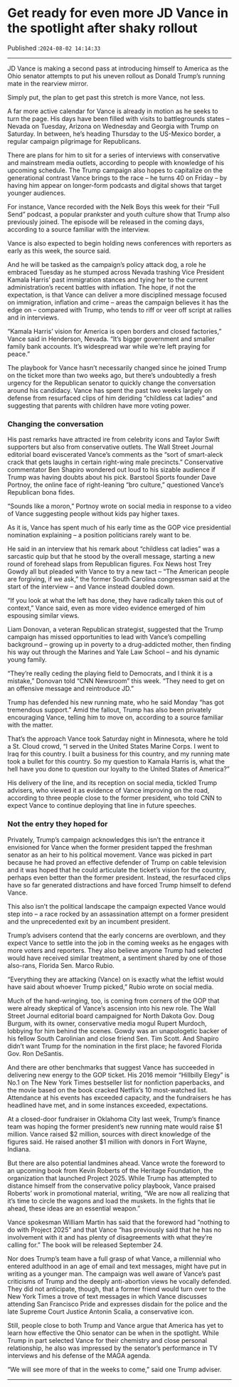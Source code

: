 # Get ready for even more JD Vance in the spotlight after shaky rollout

Published :`2024-08-02 14:14:33`

---

JD Vance is making a second pass at introducing himself to America as the Ohio senator attempts to put his uneven rollout as Donald Trump’s running mate in the rearview mirror.

Simply put, the plan to get past this stretch is more Vance, not less.

A far more active calendar for Vance is already in motion as he seeks to turn the page. His days have been filled with visits to battlegrounds states – Nevada on Tuesday, Arizona on Wednesday and Georgia with Trump on Saturday. In between, he’s heading Thursday to the US-Mexico border, a regular campaign pilgrimage for Republicans.

There are plans for him to sit for a series of interviews with conservative and mainstream media outlets, according to people with knowledge of his upcoming schedule. The Trump campaign also hopes to capitalize on the generational contrast Vance brings to the race – he turns 40 on Friday – by having him appear on longer-form podcasts and digital shows that target younger audiences.

For instance, Vance recorded with the Nelk Boys this week for their “Full Send” podcast, a popular prankster and youth culture show that Trump also previously joined. The episode will be released in the coming days, according to a source familiar with the interview.

Vance is also expected to begin holding news conferences with reporters as early as this week, the source said.

And he will be tasked as the campaign’s policy attack dog, a role he embraced Tuesday as he stumped across Nevada trashing Vice President Kamala Harris’ past immigration stances and tying her to the current administration’s recent battles with inflation. The hope, if not the expectation, is that Vance can deliver a more disciplined message focused on immigration, inflation and crime – areas the campaign believes it has the edge on – compared with Trump, who tends to riff or veer off script at rallies and in interviews.

“Kamala Harris’ vision for America is open borders and closed factories,” Vance said in Henderson, Nevada. “It’s bigger government and smaller family bank accounts. It’s widespread war while we’re left praying for peace.”

The playbook for Vance hasn’t necessarily changed since he joined Trump on the ticket more than two weeks ago, but there’s undoubtedly a fresh urgency for the Republican senator to quickly change the conversation around his candidacy. Vance has spent the past two weeks largely on defense from resurfaced clips of him deriding “childless cat ladies” and suggesting that parents with children have more voting power.

### Changing the conversation

His past remarks have attracted ire from celebrity icons and Taylor Swift supporters but also from conservative outlets. The Wall Street Journal editorial board eviscerated Vance’s comments as the “sort of smart-aleck crack that gets laughs in certain right-wing male precincts.” Conservative commentator Ben Shapiro wondered out loud to his sizable audience if Trump was having doubts about his pick. Barstool Sports founder Dave Portnoy, the online face of right-leaning “bro culture,” questioned Vance’s Republican bona fides.

“Sounds like a moron,” Portnoy wrote on social media in response to a video of Vance suggesting people without kids pay higher taxes.

As it is, Vance has spent much of his early time as the GOP vice presidential nomination explaining – a position politicians rarely want to be.

He said in an interview that his remark about “childless cat ladies” was a sarcastic quip but that he stood by the overall message, starting a new round of forehead slaps from Republican figures. Fox News host Trey Gowdy all but pleaded with Vance to try a new tact – “The American people are forgiving, if we ask,” the former South Carolina congressman said at the start of the interview – and Vance instead doubled down.

“If you look at what the left has done, they have radically taken this out of context,” Vance said, even as more video evidence emerged of him espousing similar views.

Liam Donovan, a veteran Republican strategist, suggested that the Trump campaign has missed opportunities to lead with Vance’s compelling background – growing up in poverty to a drug-addicted mother, then finding his way out through the Marines and Yale Law School – and his dynamic young family.

“They’re really ceding the playing field to Democrats, and I think it is a mistake,” Donovan told “CNN Newsroom” this week. “They need to get on an offensive message and reintroduce JD.”

Trump has defended his new running mate, who he said Monday “has got tremendous support.” Amid the fallout, Trump has also been privately encouraging Vance, telling him to move on, according to a source familiar with the matter.

That’s the approach Vance took Saturday night in Minnesota, where he told a St. Cloud crowd, “I served in the United States Marine Corps. I went to Iraq for this country. I built a business for this country, and my running mate took a bullet for this country. So my question to Kamala Harris is, what the hell have you done to question our loyalty to the United States of America?”

His delivery of the line, and its reception on social media, tickled Trump advisers, who viewed it as evidence of Vance improving on the road, according to three people close to the former president, who told CNN to expect Vance to continue deploying that line in future speeches.

### Not the entry they hoped for

Privately, Trump’s campaign acknowledges this isn’t the entrance it envisioned for Vance when the former president tapped the freshman senator as an heir to his political movement. Vance was picked in part because he had proved an effective defender of Trump on cable television and it was hoped that he could articulate the ticket’s vision for the country, perhaps even better than the former president. Instead, the resurfaced clips have so far generated distractions and have forced Trump himself to defend Vance.

This also isn’t the political landscape the campaign expected Vance would step into – a race rocked by an assassination attempt on a former president and the unprecedented exit by an incumbent president.

Trump’s advisers contend that the early concerns are overblown, and they expect Vance to settle into the job in the coming weeks as he engages with more voters and reporters. They also believe anyone Trump had selected would have received similar treatment, a sentiment shared by one of those also-rans, Florida Sen. Marco Rubio.

“Everything they are attacking (Vance) on is exactly what the leftist would have said about whoever Trump picked,” Rubio wrote on social media.

Much of the hand-wringing, too, is coming from corners of the GOP that were already skeptical of Vance’s ascension into his new role. The Wall Street Journal editorial board campaigned for North Dakota Gov. Doug Burgum, with its owner, conservative media mogul Rupert Murdoch, lobbying for him behind the scenes. Gowdy was an unapologetic backer of his fellow South Carolinian and close friend Sen. Tim Scott. And Shapiro didn’t want Trump for the nomination in the first place; he favored Florida Gov. Ron DeSantis.

And there are other benchmarks that suggest Vance has succeeded in delivering new energy to the GOP ticket. His 2016 memoir “Hillbilly Elegy” is No.1 on The New York Times bestseller list for nonfiction paperbacks, and the movie based on the book cracked Netflix’s 10 most-watched list. Attendance at his events has exceeded capacity, and the fundraisers he has headlined have met, and in some instances exceeded, expectations.

At a closed-door fundraiser in Oklahoma City last week, Trump’s finance team was hoping the former president’s new running mate would raise $1 million. Vance raised $2 million, sources with direct knowledge of the figures said. He raised another $1 million with donors in Fort Wayne, Indiana.

But there are also potential landmines ahead. Vance wrote the foreword to an upcoming book from Kevin Roberts of the Heritage Foundation, the organization that launched Project 2025. While Trump has attempted to distance himself from the conservative policy playbook, Vance praised Roberts’ work in promotional material, writing, “We are now all realizing that it’s time to circle the wagons and load the muskets. In the fights that lie ahead, these ideas are an essential weapon.”

Vance spokesman William Martin has said that the foreword had “nothing to do with Project 2025” and that Vance “has previously said that he has no involvement with it and has plenty of disagreements with what they’re calling for.” The book will be released September 24.

Nor does Trump’s team have a full grasp of what Vance, a millennial who entered adulthood in an age of email and text messages, might have put in writing as a younger man. The campaign was well aware of Vance’s past criticisms of Trump and the deeply anti-abortion views he vocally defended. They did not anticipate, though, that a former friend would turn over to the New York Times a trove of text messages in which Vance discusses attending San Francisco Pride and expresses disdain for the police and the late Supreme Court Justice Antonin Scalia, a conservative icon.

Still, people close to both Trump and Vance argue that America has yet to learn how effective the Ohio senator can be when in the spotlight. While Trump in part selected Vance for their chemistry and close personal relationship, he also was impressed by the senator’s performance in TV interviews and his defense of the MAGA agenda.

“We will see more of that in the weeks to come,” said one Trump adviser.

---

